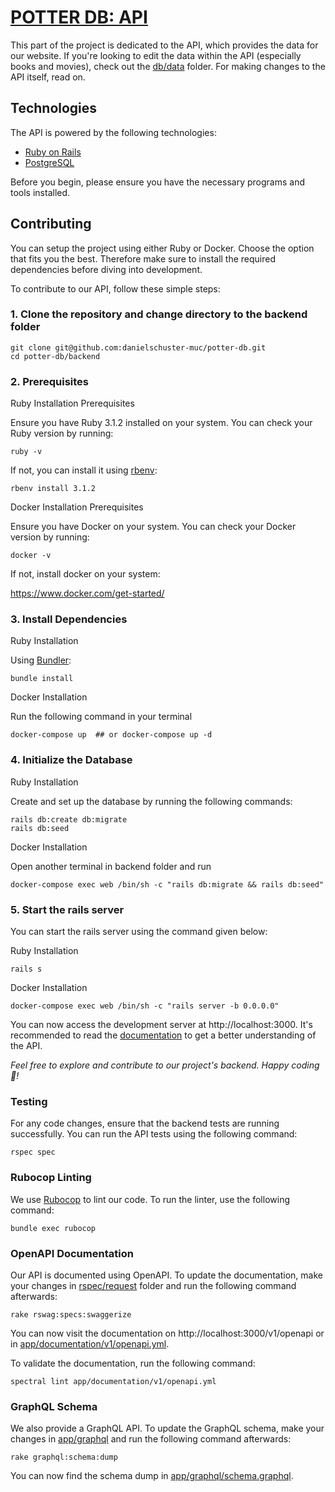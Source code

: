 # [POTTER DB: API](https://api.potterdb.com)

This part of the project is dedicated to the API, which provides the data for our website.
If you're looking to edit the data within the API (especially books and movies), check out the [db/data](db/data) folder.
For making changes to the API itself, read on.

## Technologies

The API is powered by the following technologies:

- [Ruby on Rails](https://rubyonrails.org/)
- [PostgreSQL](https://www.postgresql.org/)

Before you begin, please ensure you have the necessary programs and tools installed.

## Contributing

You can setup the project using either Ruby or Docker. Choose the option that fits you the best. Therefore make sure to install the required dependencies before diving into development.

To contribute to our API, follow these simple steps:

### 1. Clone the repository and change directory to the backend folder

```shell
git clone git@github.com:danielschuster-muc/potter-db.git
cd potter-db/backend
```

### 2. Prerequisites

Ruby Installation Prerequisites

Ensure you have Ruby 3.1.2 installed on your system. You can check your Ruby version by running:

```shell
ruby -v
```

If not, you can install it using [rbenv](https://github.com/rbenv/rbenv):

```shell
rbenv install 3.1.2
```

Docker Installation Prerequisites

Ensure you have Docker on your system. You can check your Docker version by running:

```shell
docker -v
```
If not, install docker on your system:

https://www.docker.com/get-started/

### 3. Install Dependencies

Ruby Installation

Using [Bundler](https://github.com/bundler/bundler):

```shell
bundle install
```

Docker Installation

Run the following command in your terminal

```shell
docker-compose up  ## or docker-compose up -d
```

### 4. Initialize the Database

Ruby Installation

Create and set up the database by running the following commands:

```shell
rails db:create db:migrate
rails db:seed
```
Docker Installation

Open another terminal in backend folder and run

```shell
docker-compose exec web /bin/sh -c "rails db:migrate && rails db:seed"
```
### 5. Start the rails server

You can start the rails server using the command given below:

Ruby Installation

```shell
rails s
```
Docker Installation

```shell
docker-compose exec web /bin/sh -c "rails server -b 0.0.0.0"
```

You can now access the development server at http://localhost:3000. It's recommended to read the [documentation](https://docs.potterdb.com/) to get a better understanding of the API.

*Feel free to explore and contribute to our project's backend. Happy coding 🎉!*

### Testing

For any code changes, ensure that the backend tests are running successfully. You can run the API tests using the following command:

```shell
rspec spec
```

### Rubocop Linting

We use [Rubocop](https://github.com/rubocop/rubocop) to lint our code. To run the linter, use the following command:

```shell
bundle exec rubocop
```

### OpenAPI Documentation

Our API is documented using OpenAPI.
To update the documentation, make your changes in [rspec/request](spec/requests) folder and run the following command afterwards:

```shell
rake rswag:specs:swaggerize
```
You can now visit the documentation on http://localhost:3000/v1/openapi or in [app/documentation/v1/openapi.yml](app/documentation/v1/openapi.yml).

To validate the documentation, run the following command:

```shell
spectral lint app/documentation/v1/openapi.yml
```

### GraphQL Schema
We also provide a GraphQL API. To update the GraphQL schema, make your changes in [app/graphql](app/graphql) and run the following command afterwards:

```shell
rake graphql:schema:dump
```

You can now find the schema dump in [app/graphql/schema.graphql](app/graphql/schema.graphql).

